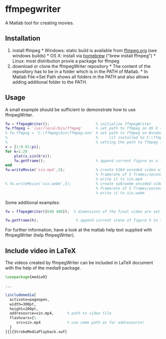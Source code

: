 ffmpegwriter
============

A Matlab tool for creating movies.

Installation
------------

  1. install ffmpeg
    * Windows: static build is available from  [ffmpeg.org](http://ffmpeg.org/download.html) (see windows builds)
    * OS X: install via [homebrew](http://brew.sh/) ("brew install ffmpeg")
    * Linux: most distribution provie a package for ffmpeg
  2. download or clone the ffmpegWriter repository
    * The content of the repository has to be in a folder which is in the PATH of Matlab.
    * In Matlab File->Set Path shows all folders in the PATH and also allows adding additional folder to the PATH.

Usage
-----

A small example should be sufficient to demonstrate how to use ffmpegWriter.
```matlab
fw = ffmpegWriter();                     % initialize ffmpegWriter
fw.ffmpeg = '/usr/local/bin/ffmpeg'      % set path to ffmpeg on OS X (if installed using homebrew)
% fw.ffmpeg = 'C:\ffmpeg\bin\ffmpeg.exe' % set path to ffmpeg on Windows 
%                                        %     (if installed to C:\ffmpeg\bin\)
%                                        % setting the path to ffmpeg is not necessary on Linux
x = [1:0.01:pi];
for k=1:20
    plot(x,sin(k*x)); 
    fw.getFrame();                       % append current figure as a frame to the video
end
fw.writeMovie('sin.mp4',5);              % create h264 encoded video with a
                                         % framerate of 5 frames/second and
                                         % write it to sin.mp4
% fw.writeMovie('sin.webm',5);           % create vp8/webm encoded video with a 
                                         % framerate of 5 frames/second and
                                         % write it to sin.webm
```

Some additional examples:
```matlab
fw = ffmpegWriter([640 480]);  % dimensions of the final video are set to 640 x 480
```

```matlab
fw.getFrame(h);                 % append current state of figure h to the video
```

For further information, have a look at the matlab help text supplied with ffmpegWriter (help ffmpegWriter).

Include video in LaTeX
----------------------

The videos created by ffmpegWriter can be included in LaTeX document with the help of the media9 package. 
```latex
\usepackage{media9}

...

\includemedia[
  activate=pageopen,        
  width=300pt,
  height=200pt,
  addresource=sin.mp4,      % path to video file
  flashvars={%
     src=sin.mp4            % use same path as for addresource!
  }  
]{}{StrobeMediaPlayback.swf}
```
